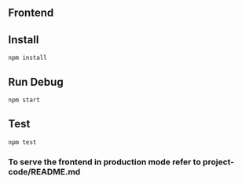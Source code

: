 ## Frontend

## Install
`npm install`

## Run Debug
`npm start`

## Test
`npm test`

### To serve the frontend in production mode refer to project-code/README.md

